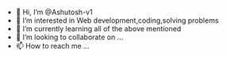 - 👋 Hi, I’m @Ashutosh-v1
- 👀 I’m interested in Web development,coding,solving problems
- 🌱 I’m currently learning all of the above mentioned
- 💞️ I’m looking to collaborate on ...
- 📫 How to reach me ...

<!---
Ashutosh-v1/Ashutosh-v1 is a ✨ special ✨ repository because its `README.md` (this file) appears on your GitHub profile.
You can click the Preview link to take a look at your changes.
--->
